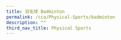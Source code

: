 ```yaml
---
title: 羽毛球 Badminton
permalink: /cca/Physical-Sports/badminton
description: ""
third_nav_title: Physical Sports
---
```


